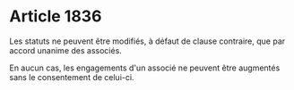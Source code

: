 # Article 1836

Les statuts ne peuvent être modifiés, à défaut de clause contraire, que par accord unanime des associés.

En aucun cas, les engagements d'un associé ne peuvent être augmentés sans le consentement de celui-ci.

